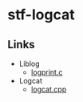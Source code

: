 # stf-logcat

## Links

* Liblog
    - [logprint.c][logprint-source]
* Logcat
    - [logcat.cpp][logcat-source]

[logprint-source]: <https://github.com/android/platform_system_core/blob/master/liblog/logprint.c>
[logcat-source]: <https://github.com/android/platform_system_core/blob/master/logcat/logcat.cpp>
